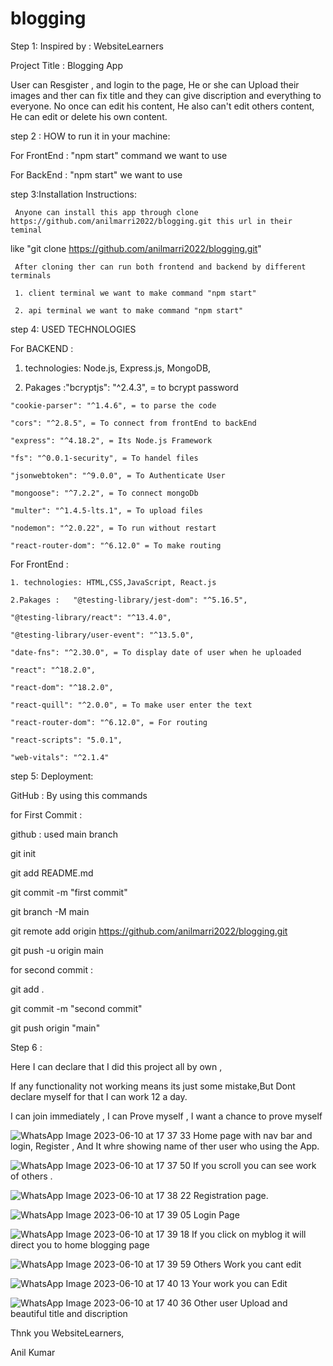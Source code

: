 # blogging
Step 1: Inspired by : WebsiteLearners

Project Title : Blogging App

User can Resgister , and login to the page, He or she can Upload their images and ther can fix title and they can give discription and everything to everyone.
No once can edit his content, He also can't edit others content, He can edit or delete his own content.

step 2 : HOW to run it in your machine:

For FrontEnd : "npm start" command we want to use

For BackEnd : "npm start" we want to use

step 3:Installation Instructions:

     Anyone can install this app through clone https://github.com/anilmarri2022/blogging.git this url in their teminal
     
like "git clone https://github.com/anilmarri2022/blogging.git"

     After cloning ther can run both frontend and backend by different terminals
     
     1. client terminal we want to make command "npm start"
     
     2. api terminal we want to make command "npm start"
     
     
step 4: USED TECHNOLOGIES

For BACKEND : 

   1. technologies: Node.js, Express.js, MongoDB,
   
   2. Pakages :"bcryptjs": "^2.4.3", = to bcrypt password
   
    "cookie-parser": "^1.4.6", = to parse the code
    
    "cors": "^2.8.5", = To connect from frontEnd to backEnd
    
    "express": "^4.18.2", = Its Node.js Framework
    
    "fs": "^0.0.1-security", = To handel files
    
    "jsonwebtoken": "^9.0.0", = To Authenticate User
    
    "mongoose": "^7.2.2", = To connect mongoDb
    
    "multer": "^1.4.5-lts.1", = To upload files
    
    "nodemon": "^2.0.22", = To run without restart
    
    "react-router-dom": "^6.12.0" = To make routing
    
    
 For FrontEnd :
 
    1. technologies: HTML,CSS,JavaScript, React.js
    
    2.Pakages :   "@testing-library/jest-dom": "^5.16.5",
    
    "@testing-library/react": "^13.4.0",
    
    "@testing-library/user-event": "^13.5.0",
    
    "date-fns": "^2.30.0", = To display date of user when he uploaded
    
    "react": "^18.2.0", 
    
    "react-dom": "^18.2.0", 
    
    "react-quill": "^2.0.0", = To make user enter the text
    
    "react-router-dom": "^6.12.0", = For routing
    
    "react-scripts": "5.0.1",
    
    "web-vitals": "^2.1.4"
    
    
    
step 5: Deployment:



GitHub : By using this commands

for First Commit :

github : used main branch

 git init

git add README.md

git commit -m "first commit"

git branch -M main

git remote add origin https://github.com/anilmarri2022/blogging.git

git push -u origin main

for second commit :

git add .

git commit -m "second commit"

git push origin "main"


Step 6 : 

Here I can declare that I did this project all by own ,

If any functionality not working means its just some mistake,But Dont declare myself for that I can work 12 a day.

I can join immediately , I can Prove myself , I want a chance to prove myself


![WhatsApp Image 2023-06-10 at 17 37 33](https://github.com/anilmarri2022/blogging/assets/132343434/fddb1e7d-b4df-4df9-8149-e9d1e127fb93)
Home page with nav bar and login, Register , And It whre showing name of ther user who using the App.

![WhatsApp Image 2023-06-10 at 17 37 50](https://github.com/anilmarri2022/blogging/assets/132343434/6f9d7094-c1b6-4d9a-b13b-472ef34d10be)
If you scroll you can see work of others .


![WhatsApp Image 2023-06-10 at 17 38 22](https://github.com/anilmarri2022/blogging/assets/132343434/d15f7516-38a0-467e-9e50-8361e17b8dff)
Registration page.

![WhatsApp Image 2023-06-10 at 17 39 05](https://github.com/anilmarri2022/blogging/assets/132343434/bce44cbc-5dfd-4050-99e3-9ec74bcd2e94)
Login Page

![WhatsApp Image 2023-06-10 at 17 39 18](https://github.com/anilmarri2022/blogging/assets/132343434/3170d45c-7c28-4a97-b7f4-ea2041920373)
If you click on myblog it will direct you to home blogging page

![WhatsApp Image 2023-06-10 at 17 39 59](https://github.com/anilmarri2022/blogging/assets/132343434/d0be24c7-7c5d-454f-bf2d-14540872d36e)
Others Work you cant edit

![WhatsApp Image 2023-06-10 at 17 40 13](https://github.com/anilmarri2022/blogging/assets/132343434/014e73af-6ae0-468f-a843-55401adddadc)
Your work you can Edit

![WhatsApp Image 2023-06-10 at 17 40 36](https://github.com/anilmarri2022/blogging/assets/132343434/239472f3-67fe-43d3-98c6-db664d361c03)
Other user Upload and beautiful title and discription

Thnk you  WebsiteLearners,

Anil Kumar


    

